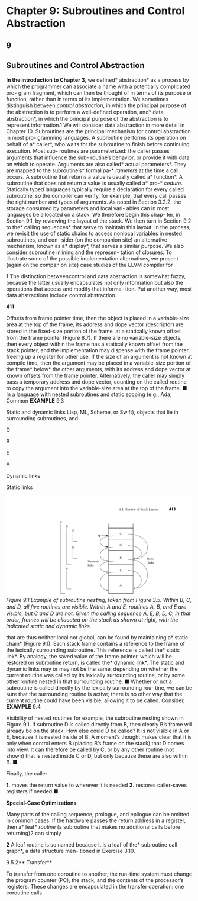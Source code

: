 # Chapter 9: Subroutines and Control Abstraction

## **9**

## **Subroutines and Control Abstraction**

**In the introduction to Chapter 3,** we deﬁned* abstraction* as a process by
which the programmer can associate a name with a potentially complicated pro-
gram fragment, which can then be thought of in terms of its purpose or function,
rather than in terms of its implementation. We sometimes distinguish between
*control abstraction*, in which the principal purpose of the abstraction is to perform
a well-deﬁned operation, and* data abstraction*, in which the principal purpose of
the abstraction is to represent information.1 We will consider data abstraction in
more detail in Chapter 10.
Subroutines are the principal mechanism for control abstraction in most pro-
gramming languages. A subroutine performs its operation on behalf of a* caller*,
who waits for the subroutine to ﬁnish before continuing execution. Most sub-
routines are parameterized: the caller passes arguments that inﬂuence the sub-
routine’s behavior, or provide it with data on which to operate. Arguments are
also called* actual parameters*. They are mapped to the subroutine’s* formal pa-*
*rameters* at the time a call occurs. A subroutine that returns a value is usually
called a* function*. A subroutine that does not return a value is usually called a* pro-*
*cedure*. Statically typed languages typically require a declaration for every called
subroutine, so the compiler can verify, for example, that every call passes the right
number and types of arguments.
As noted in Section 3.2.2, the storage consumed by parameters and local vari-
ables can in most languages be allocated on a stack. We therefore begin this chap-
ter, in Section 9.1, by reviewing the layout of the stack. We then turn in Section 9.2
to the* calling sequences* that serve to maintain this layout. In the process, we revisit
the use of static chains to access nonlocal variables in nested subroutines, and con-
sider (on the companion site) an alternative mechanism, known as a* display*, that
serves a similar purpose. We also consider subroutine inlining and the represen-
tation of closures. To illustrate some of the possible implementation alternatives,
we present (again on the companion site) case studies of the LLVM compiler for

**1**
The distinction betweencontrol and data abstraction is somewhat fuzzy, because the latter usually
encapsulates not only information but also the operations that access and modify that informa-
tion. Put another way, most data abstractions include control abstraction.

**411**

Offsets from frame pointer
time, then the object is placed in a variable-size area at the top of the frame; its
address and dope vector (descriptor) are stored in the ﬁxed-size portion of the
frame, at a statically known offset from the frame pointer (Figure 8.7). If there
are no variable-size objects, then every object within the frame has a statically
known offset from the stack pointer, and the implementation may dispense with
the frame pointer, freeing up a register for other use. If the size of an argument is
not known at compile time, then the argument may be placed in a variable-size
portion of the frame* below* the other arguments, with its address and dope vector
at known offsets from the frame pointer. Alternatively, the caller may simply pass
a temporary address and dope vector, counting on the called routine to copy the
argument into the variable-size area at the top of the frame.
■
In a language with nested subroutines and static scoping (e.g., Ada, Common
**EXAMPLE** 9.3

Static and dynamic links
Lisp, ML, Scheme, or Swift), objects that lie in surrounding subroutines, and

D

B

E

A

Dynamic
links

Static
links


![Figure 9.1 Example of...](images/page_446_vector_295.png)
*Figure 9.1 Example of subroutine nesting, taken from Figure 3.5. Within B, C, and D, all ﬁve routines are visible. Within A and E, routines A, B, and E are visible, but C and D are not. Given the calling sequence A, E, B, D, C, in that order, frames will be allocated on the stack as shown at right, with the indicated static and dynamic links.*

that are thus neither local nor global, can be found by maintaining a* static chain*
(Figure 9.1). Each stack frame contains a reference to the frame of the lexically
surrounding subroutine. This reference is called the* static link*. By analogy, the
saved value of the frame pointer, which will be restored on subroutine return, is
called the* dynamic link*. The static and dynamic links may or may not be the same,
depending on whether the current routine was called by its lexically surrounding
routine, or by some other routine nested in that surrounding routine.
■
Whether or not a subroutine is called directly by the lexically surrounding rou-
tine, we can be sure that the surrounding routine is active; there is no other way
that the current routine could have been visible, allowing it to be called. Consider,
**EXAMPLE** 9.4

Visibility of nested routines
for example, the subroutine nesting shown in Figure 9.1. If subroutine D is called
directly from B, then clearly B’s frame will already be on the stack. How else
could D be called? It is not visible in A or E, because it is nested inside of B. A
moment’s thought makes clear that it is only when control enters B (placing B’s
frame on the stack) that D comes into view. It can therefore be called by C, or
by any other routine (not shown) that is nested inside C or D, but only because
these are also within B.
■

Finally, the caller

**1.** moves the return value to wherever it is needed
**2.** restores caller-saves registers if needed
■

**Special-Case Optimizations**

Many parts of the calling sequence, prologue, and epilogue can be omitted in
common cases. If the hardware passes the return address in a register, then a* leaf*
*routine* (a subroutine that makes no additional calls before returning)2 can simply

**2**
A leaf routine is so named because it is a leaf of the* subroutine call graph*, a data structure men-
tioned in Exercise 3.10.

9.5.2** Transfer**

To transfer from one coroutine to another, the run-time system must change the
program counter (PC), the stack, and the contents of the processor’s registers.
These changes are encapsulated in the transfer operation: one coroutine calls

